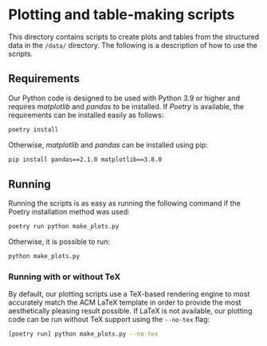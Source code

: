 # Plotting and table-making scripts

This directory contains scripts to create plots and tables from the structured
data in the `/data/` directory. The following is a description of how to use
the scripts.

## Requirements

Our Python code is designed to be used with Python 3.9 or higher and requires
_matplotlib_ and _pandas_ to be installed. If _Poetry_ is available, the
requirements can be installed easily as follows:

```bash
poetry install
```

Otherwise, _matplotlib_ and _pandas_ can be installed using pip:

```bash
pip install pandas==2.1.0 matplotlib==3.8.0
```

## Running

Running the scripts is as easy as running the following command if the Poetry
installation method was used:

```bash
poetry run python make_plots.py
```

Otherwise, it is possible to run:

```bash
python make_plots.py
```

### Running with or without TeX

By default, our plotting scripts use a TeX-based rendering engine to most
accurately match the ACM LaTeX template in order to provide the most
aesthetically pleasing result possible. If LaTeX is not available, our plotting
code can be run without TeX support using the `--no-tex` flag:

```bash
[poetry run] python make_plots.py --no-tex
```
